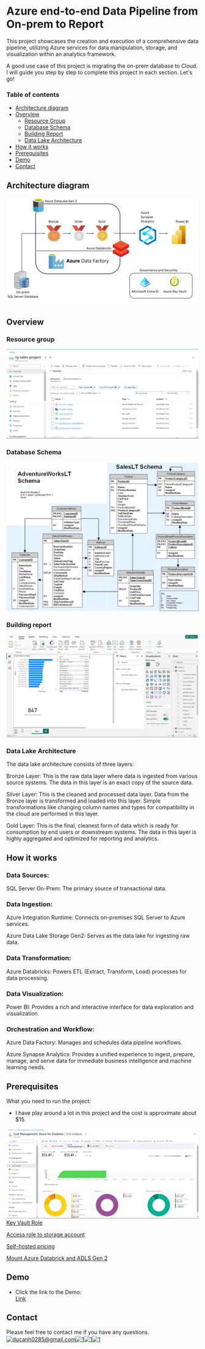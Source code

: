 # Azure end-to-end Data Pipeline from On-prem to Report 

This project showcases the creation and execution of a comprehensive data pipeline, utilizing Azure services for data manipulation, storage, and visualization within an analytics framework.


A good use case of this project is migrating the on-prem database to Cloud. I will guide you step by step to complete this project in each section. Let's go!

### Table of contents

* [Architecture diagram](#architecture-diagram)
* [Overview](#overview)
  * [Resource Group](#resource-group)
  * [Database Schema](#database-schema)
  * [Building Report](#building-Report)
  * [Data Lake Architecture](#datalake-architecture)
* [How it works](#how-it-works)
* [Prerequisites](#prerequisites)
* [Demo](#demo)
* [Contact](#contact)

## Architecture diagram

![](./image/architecture.jpg)

## Overview

### Resource group
![](./image/resource-group.png)

### Database Schema
![](./image/database-schema.jpg)

### Building report
![](./image/visualize-power-bi.png)

### Data Lake Architecture
The data lake architecture consists of three layers:

Bronze Layer:
This is the raw data layer where data is ingested from various source systems. The data in this layer is an exact copy of the source data.

Silver Layer:
This is the cleaned and processed data layer. Data from the Bronze layer is transformed and loaded into this layer. Simple transformations like changing column names and types for compatibility in the cloud are performed in this layer.

Gold Layer:
This is the final, cleanest form of data which is ready for consumption by end users or downstream systems. The data in this layer is highly aggregated and optimized for reporting and analytics.

## How it works
### Data Sources:

SQL Server On-Prem: The primary source of transactional data.

### Data Ingestion:

Azure Integration Runtime: Connects on-premises SQL Server to Azure services.

Azure Data Lake Storage Gen2: Serves as the data lake for ingesting raw data.

### Data Transformation:

Azure Databricks: Powers ETL (Extract, Transform, Load) processes for data processing.

### Data Visualization:

Power BI: Provides a rich and interactive interface for data exploration and visualization.

### Orchestration and Workflow:

Azure Data Factory: Manages and schedules data pipeline workflows.

Azure Synapse Analytics: Provides a unified experience to ingest, prepare, manage, and serve data for immediate business intelligence and machine learning needs.


  
## Prerequisites
What you need to run the project:

- I have play around a lot in this project and the cost is approximate about $15.

![](./image/cost.png)
 [Key Vault Role](https://stackoverflow.com/questions/69971341/unable-to-create-secrets-in-azure-key-vault-if-using-azure-role-based-access-con)

[Access role to storage account](https://learn.microsoft.com/en-us/answers/questions/779065/error-this-request-is-not-authorized-to-perform-th)

[Self-hosted pricing](https://azure.microsoft.com/en-us/pricing/details/data-factory/data-pipeline/)

[Mount Azure Databrick and ADLS Gen 2](https://techcommunity.microsoft.com/t5/azure-paas-blog/mount-adls-gen2-or-blob-storage-in-azure-databricks/ba-p/3802926)



## Demo
- Click the link to the Demo:  
  [Link](https://www.youtube.com/playlist?list=PLId1IInL1tur3w-5b9-SY1AvyH8lZw7IA)

## Contact
Please feel free to contact me if you have any questions.
<a href="https://ducanh0285@gmail.com" target="blank"><img align="center" src="https://img.icons8.com/color/48/000000/gmail--v2.png" alt="ducanh0285@gmail.com" height="30" width="40" /></a><a href="https://www.facebook.com/ducanh.pp" target="blank"><img align="center" src="https://raw.githubusercontent.com/rahuldkjain/github-profile-readme-generator/master/src/images/icons/Social/facebook.svg" alt="1" height="30" width="40" /></a><a href="https://twitter.com/Ducann02Nguyen" target="blank"><img align="center" src="https://raw.githubusercontent.com/rahuldkjain/github-profile-readme-generator/master/src/images/icons/Social/twitter.svg" alt="1" height="30" width="40" /></a><a href="https://www.linkedin.com/in/ducanhnt/" target="blank"><img align="center" src="https://raw.githubusercontent.com/rahuldkjain/github-profile-readme-generator/master/src/images/icons/Social/linked-in-alt.svg" alt="1" height="30" width="40" /></a>